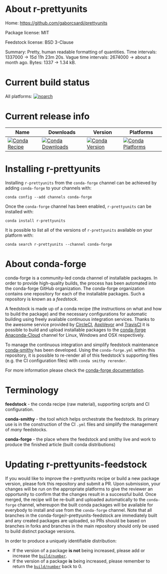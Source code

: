 About r-prettyunits
===================

Home: https://github.com/gaborcsardi/prettyunits

Package license: MIT

Feedstock license: BSD 3-Clause

Summary: Pretty, human readable formatting of quantities. Time intervals: 1337000 -> 15d 11h 23m 20s. Vague time intervals: 2674000 -> about a month ago. Bytes: 1337 -> 1.34 kB.



Current build status
====================

All platforms:
[![noarch](https://img.shields.io/circleci/project/github/conda-forge/r-prettyunits-feedstock/master.svg?label=noarch)](https://circleci.com/gh/conda-forge/r-prettyunits-feedstock)

Current release info
====================

| Name | Downloads | Version | Platforms |
| --- | --- | --- | --- |
| [![Conda Recipe](https://img.shields.io/badge/recipe-r--prettyunits-green.svg)](https://anaconda.org/conda-forge/r-prettyunits) | [![Conda Downloads](https://img.shields.io/conda/dn/conda-forge/r-prettyunits.svg)](https://anaconda.org/conda-forge/r-prettyunits) | [![Conda Version](https://img.shields.io/conda/vn/conda-forge/r-prettyunits.svg)](https://anaconda.org/conda-forge/r-prettyunits) | [![Conda Platforms](https://img.shields.io/conda/pn/conda-forge/r-prettyunits.svg)](https://anaconda.org/conda-forge/r-prettyunits) |

Installing r-prettyunits
========================

Installing `r-prettyunits` from the `conda-forge` channel can be achieved by adding `conda-forge` to your channels with:

```
conda config --add channels conda-forge
```

Once the `conda-forge` channel has been enabled, `r-prettyunits` can be installed with:

```
conda install r-prettyunits
```

It is possible to list all of the versions of `r-prettyunits` available on your platform with:

```
conda search r-prettyunits --channel conda-forge
```


About conda-forge
=================

conda-forge is a community-led conda channel of installable packages.
In order to provide high-quality builds, the process has been automated into the
conda-forge GitHub organization. The conda-forge organization contains one repository
for each of the installable packages. Such a repository is known as a *feedstock*.

A feedstock is made up of a conda recipe (the instructions on what and how to build
the package) and the necessary configurations for automatic building using freely
available continuous integration services. Thanks to the awesome service provided by
[CircleCI](https://circleci.com/), [AppVeyor](https://www.appveyor.com/)
and [TravisCI](https://travis-ci.org/) it is possible to build and upload installable
packages to the [conda-forge](https://anaconda.org/conda-forge)
[Anaconda-Cloud](https://anaconda.org/) channel for Linux, Windows and OSX respectively.

To manage the continuous integration and simplify feedstock maintenance
[conda-smithy](https://github.com/conda-forge/conda-smithy) has been developed.
Using the ``conda-forge.yml`` within this repository, it is possible to re-render all of
this feedstock's supporting files (e.g. the CI configuration files) with ``conda smithy rerender``.

For more information please check the [conda-forge documentation](https://conda-forge.org/docs/).

Terminology
===========

**feedstock** - the conda recipe (raw material), supporting scripts and CI configuration.

**conda-smithy** - the tool which helps orchestrate the feedstock.
                   Its primary use is in the construction of the CI ``.yml`` files
                   and simplify the management of *many* feedstocks.

**conda-forge** - the place where the feedstock and smithy live and work to
                  produce the finished article (built conda distributions)


Updating r-prettyunits-feedstock
================================

If you would like to improve the r-prettyunits recipe or build a new
package version, please fork this repository and submit a PR. Upon submission,
your changes will be run on the appropriate platforms to give the reviewer an
opportunity to confirm that the changes result in a successful build. Once
merged, the recipe will be re-built and uploaded automatically to the
`conda-forge` channel, whereupon the built conda packages will be available for
everybody to install and use from the `conda-forge` channel.
Note that all branches in the conda-forge/r-prettyunits-feedstock are
immediately built and any created packages are uploaded, so PRs should be based
on branches in forks and branches in the main repository should only be used to
build distinct package versions.

In order to produce a uniquely identifiable distribution:
 * If the version of a package **is not** being increased, please add or increase
   the [``build/number``](https://conda.io/docs/user-guide/tasks/build-packages/define-metadata.html#build-number-and-string).
 * If the version of a package **is** being increased, please remember to return
   the [``build/number``](https://conda.io/docs/user-guide/tasks/build-packages/define-metadata.html#build-number-and-string)
   back to 0.
